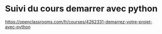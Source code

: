 # Suivi du cours demarrer avec python 
https://openclassrooms.com/fr/courses/4262331-demarrez-votre-projet-avec-python